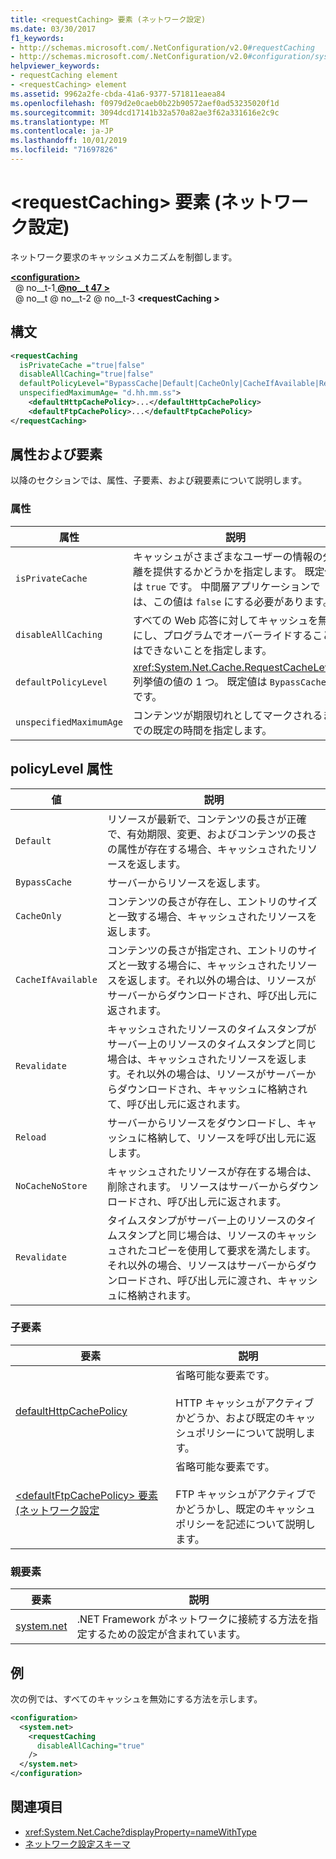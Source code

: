 ```yaml
---
title: <requestCaching> 要素 (ネットワーク設定)
ms.date: 03/30/2017
f1_keywords:
- http://schemas.microsoft.com/.NetConfiguration/v2.0#requestCaching
- http://schemas.microsoft.com/.NetConfiguration/v2.0#configuration/system.net/requestCaching
helpviewer_keywords:
- requestCaching element
- <requestCaching> element
ms.assetid: 9962a2fe-cbda-41a6-9377-571811eaea84
ms.openlocfilehash: f0979d2e0caeb0b22b90572aef0ad53235020f1d
ms.sourcegitcommit: 3094dcd17141b32a570a82ae3f62a331616e2c9c
ms.translationtype: MT
ms.contentlocale: ja-JP
ms.lasthandoff: 10/01/2019
ms.locfileid: "71697826"
---
```

# <a name="requestcaching-element-network-settings"></a>\<requestCaching> 要素 (ネットワーク設定)
ネットワーク要求のキャッシュメカニズムを制御します。  
  
[ **\<configuration>** ](../configuration-element.md)  
&nbsp; @ no__t-1[ **@no__t 47 >** ](system-net-element-network-settings.md)  
&nbsp; @ no__t @ no__t-2 @ no__t-3 **\<requestCaching >**  
  
## <a name="syntax"></a>構文  
  
```xml  
<requestCaching  
  isPrivateCache ="true|false"  
  disableAllCaching="true|false"  
  defaultPolicyLevel="BypassCache|Default|CacheOnly|CacheIfAvailable|Revalidate|Reload|NoCacheNoStore|Revalidate"  
  unspecifiedMaximumAge= "d.hh.mm.ss">  
    <defaultHttpCachePolicy>...</defaultHttpCachePolicy>  
    <defaultFtpCachePolicy>...</defaultFtpCachePolicy>  
</requestCaching>
```  
  
## <a name="attributes-and-elements"></a>属性および要素  
 以降のセクションでは、属性、子要素、および親要素について説明します。  
  
### <a name="attributes"></a>属性  
  
|属性|説明|  
|---------------|-----------------|  
|`isPrivateCache`|キャッシュがさまざまなユーザーの情報の分離を提供するかどうかを指定します。 既定値は `true` です。 中間層アプリケーションでは、この値は `false` にする必要があります。|  
|`disableAllCaching`|すべての Web 応答に対してキャッシュを無効にし、プログラムでオーバーライドすることはできないことを指定します。|  
|`defaultPolicyLevel`|<xref:System.Net.Cache.RequestCacheLevel> 列挙値の値の 1 つ。 既定値は `BypassCache` です。|  
|`unspecifiedMaximumAge`|コンテンツが期限切れとしてマークされるまでの既定の時間を指定します。|  
  
## <a name="policylevel-attribute"></a>policyLevel 属性  
  
|値|説明|  
|-----------|-----------------|  
|`Default`|リソースが最新で、コンテンツの長さが正確で、有効期限、変更、およびコンテンツの長さの属性が存在する場合、キャッシュされたリソースを返します。|  
|`BypassCache`|サーバーからリソースを返します。|  
|`CacheOnly`|コンテンツの長さが存在し、エントリのサイズと一致する場合、キャッシュされたリソースを返します。|  
|`CacheIfAvailable`|コンテンツの長さが指定され、エントリのサイズと一致する場合に、キャッシュされたリソースを返します。それ以外の場合は、リソースがサーバーからダウンロードされ、呼び出し元に返されます。|  
|`Revalidate`|キャッシュされたリソースのタイムスタンプがサーバー上のリソースのタイムスタンプと同じ場合は、キャッシュされたリソースを返します。それ以外の場合は、リソースがサーバーからダウンロードされ、キャッシュに格納されて、呼び出し元に返されます。|  
|`Reload`|サーバーからリソースをダウンロードし、キャッシュに格納して、リソースを呼び出し元に返します。|  
|`NoCacheNoStore`|キャッシュされたリソースが存在する場合は、削除されます。 リソースはサーバーからダウンロードされ、呼び出し元に返されます。|  
|`Revalidate`|タイムスタンプがサーバー上のリソースのタイムスタンプと同じ場合は、リソースのキャッシュされたコピーを使用して要求を満たします。それ以外の場合、リソースはサーバーからダウンロードされ、呼び出し元に渡され、キャッシュに格納されます。|  
  
### <a name="child-elements"></a>子要素  
  
|要素|説明|  
|-------------|-----------------|  
|[defaultHttpCachePolicy](defaulthttpcachepolicy-element-network-settings.md)|省略可能な要素です。<br /><br /> HTTP キャッシュがアクティブかどうか、および既定のキャッシュポリシーについて説明します。|  
|[\<defaultFtpCachePolicy> 要素 (ネットワーク設定](defaultftpcachepolicy-element-network-settings.md)|省略可能な要素です。<br /><br /> FTP キャッシュがアクティブでかどうかし、既定のキャッシュ ポリシーを記述について説明します。|  
  
### <a name="parent-elements"></a>親要素  
  
|要素|説明|  
|-------------|-----------------|  
|[system.net](system-net-element-network-settings.md)|.NET Framework がネットワークに接続する方法を指定するための設定が含まれています。|  
  
## <a name="example"></a>例  
 次の例では、すべてのキャッシュを無効にする方法を示します。  
  
```xml  
<configuration>  
  <system.net>  
    <requestCaching  
      disableAllCaching="true"  
    />  
  </system.net>  
</configuration>  
```  
  
## <a name="see-also"></a>関連項目

- <xref:System.Net.Cache?displayProperty=nameWithType>
- [ネットワーク設定スキーマ](index.md)

